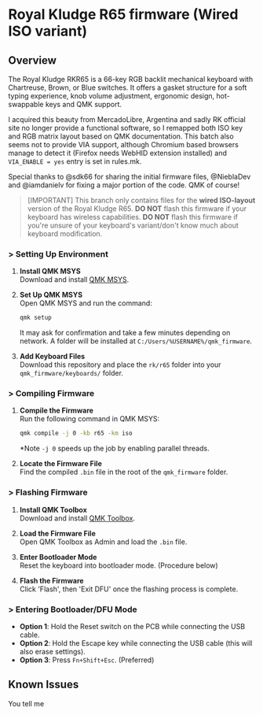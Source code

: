 # Royal Kludge R65 firmware (Wired ISO variant)

## Overview

The Royal Kludge RKR65 is a 66-key RGB backlit mechanical keyboard with Chartreuse, Brown, or Blue switches. It offers a gasket structure for a soft typing experience, knob volume adjustment, ergonomic design, hot-swappable keys and QMK support.

I acquired this beauty from MercadoLibre, Argentina and sadly RK official site no longer provide a functional software, so I remapped both ISO key and RGB matrix layout based on QMK documentation. This batch also seems not to provide VIA support, although Chromium based browsers manage to detect it (Firefox needs WebHID extension installed) and ```VIA_ENABLE = yes``` entry is set in rules.mk. 

Special thanks to @sdk66 for sharing the initial firmware files, @NieblaDev and @iamdanielv for fixing a major portion of the code. QMK of course!

> [IMPORTANT] 
> This branch only contains files for the **wired ISO-layout** version of the Royal Kludge R65.
> **DO NOT** flash this firmware if your keyboard has wireless capabilities.
> **DO NOT** flash this firmware if you're unsure of your keyboard's variant/don't know much about keyboard modification.

### > Setting Up Environment

1. **Install QMK MSYS**  
   Download and install [QMK MSYS](https://msys.qmk.fm).

2. **Set Up QMK MSYS**  
   Open QMK MSYS and run the command:  
   ```bash
   qmk setup
   ```
   It may ask for confirmation and take a few minutes depending on network.
   A folder will be installed at `C:/Users/%USERNAME%/qmk_firmware`.

3. **Add Keyboard Files**  
   Download this repository and place the `rk/r65` folder into your `qmk_firmware/keyboards/` folder.

### > Compiling Firmware

1. **Compile the Firmware**  
   Run the following command in QMK MSYS:  
   ```bash
   qmk compile -j 0 -kb r65 -km iso
   ```
   *Note ```-j 0``` speeds up the job by enabling parallel threads.
   
2. **Locate the Firmware File**  
   Find the compiled `.bin` file in the root of the `qmk_firmware` folder.

### > Flashing Firmware

1. **Install QMK Toolbox**  
   Download and install [QMK Toolbox](https://github.com/qmk/qmk_toolbox/releases).

2. **Load the Firmware File**  
   Open QMK Toolbox as Admin and load the `.bin` file.

3. **Enter Bootloader Mode**  
   Reset the keyboard into bootloader mode. (Procedure below)

4. **Flash the Firmware**  
   Click 'Flash', then 'Exit DFU' once the flashing process is complete.

### > Entering Bootloader/DFU Mode

- **Option 1**: Hold the Reset switch on the PCB while connecting the USB cable.
- **Option 2**: Hold the Escape key while connecting the USB cable (this will also erase settings).
- **Option 3**: Press `Fn+Shift+Esc`. (Preferred)

## Known Issues

You tell me
